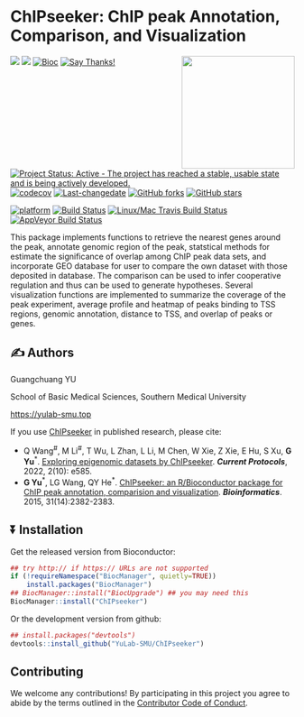 # ChIPseeker: ChIP peak Annotation, Comparison, and Visualization

<img src="https://raw.githubusercontent.com/Bioconductor/BiocStickers/master/ChIPseeker/ChIPseeker.png" height="200" align="right" />

[![](https://img.shields.io/badge/release%20version-1.32.1-green.svg)](https://www.bioconductor.org/packages/ChIPseeker)
[![](https://img.shields.io/badge/devel%20version-1.33.4-green.svg)](https://github.com/guangchuangyu/ChIPseeker)
[![Bioc](http://www.bioconductor.org/shields/years-in-bioc/ChIPseeker.svg)](https://www.bioconductor.org/packages/devel/bioc/html/ChIPseeker.html#since)
[![Say
Thanks!](https://img.shields.io/badge/Say%20Thanks-!-1EAEDB.svg)](https://saythanks.io/to/GuangchuangYu)

[![Project Status: Active - The project has reached a stable, usable
state and is being actively
developed.](http://www.repostatus.org/badges/latest/active.svg)](http://www.repostatus.org/#active)
[![codecov](https://codecov.io/gh/GuangchuangYu/ChIPseeker/branch/master/graph/badge.svg)](https://codecov.io/gh/GuangchuangYu/ChIPseeker/)
[![Last-changedate](https://img.shields.io/badge/last%20change-2022--10--29-green.svg)](https://github.com/GuangchuangYu/ChIPseeker/commits/master)
[![GitHub
forks](https://img.shields.io/github/forks/GuangchuangYu/ChIPseeker.svg)](https://github.com/GuangchuangYu/ChIPseeker/network)
[![GitHub
stars](https://img.shields.io/github/stars/GuangchuangYu/ChIPseeker.svg)](https://github.com/GuangchuangYu/ChIPseeker/stargazers)

[![platform](http://www.bioconductor.org/shields/availability/devel/ChIPseeker.svg)](https://www.bioconductor.org/packages/devel/bioc/html/ChIPseeker.html#archives)
[![Build
Status](http://www.bioconductor.org/shields/build/devel/bioc/ChIPseeker.svg)](https://bioconductor.org/checkResults/devel/bioc-LATEST/ChIPseeker/)
[![Linux/Mac Travis Build
Status](https://img.shields.io/travis/GuangchuangYu/ChIPseeker/master.svg?label=Mac%20OSX%20%26%20Linux)](https://travis-ci.org/GuangchuangYu/ChIPseeker)
[![AppVeyor Build
Status](https://img.shields.io/appveyor/ci/Guangchuangyu/ChIPseeker/master.svg?label=Windows)](https://ci.appveyor.com/project/GuangchuangYu/ChIPseeker)

This package implements functions to retrieve the nearest genes around
the peak, annotate genomic region of the peak, statstical methods for
estimate the significance of overlap among ChIP peak data sets, and
incorporate GEO database for user to compare the own dataset with those
deposited in database. The comparison can be used to infer cooperative
regulation and thus can be used to generate hypotheses. Several
visualization functions are implemented to summarize the coverage of the
peak experiment, average profile and heatmap of peaks binding to TSS
regions, genomic annotation, distance to TSS, and overlap of peaks or
genes.

## :writing_hand: Authors

Guangchuang YU

School of Basic Medical Sciences, Southern Medical University

<https://yulab-smu.top>

If you use [ChIPseeker](http://bioconductor.org/packages/ChIPseeker) in
published research, please cite:

-   Q Wang<sup>\#</sup>, M Li<sup>\#</sup>, T Wu, L Zhan, L Li, M Chen,
    W Xie, Z Xie, E Hu, S Xu, **G Yu**<sup>\*</sup>. [Exploring
    epigenomic datasets by
    ChIPseeker](https://onlinelibrary.wiley.com/share/author/GYJGUBYCTRMYJFN2JFZZ?target=10.1002/cpz1.585).
    ***Current Protocols***, 2022, 2(10): e585.
-   **G Yu**<sup>\*</sup>, LG Wang, QY He<sup>\*</sup>. [ChIPseeker: an
    R/Bioconductor package for ChIP peak annotation, comparision and
    visualization](http://bioinformatics.oxfordjournals.org/cgi/content/abstract/btv145).
    ***Bioinformatics***. 2015, 31(14):2382-2383.

## :arrow_double_down: Installation

Get the released version from Bioconductor:

``` r
## try http:// if https:// URLs are not supported
if (!requireNamespace("BiocManager", quietly=TRUE))
    install.packages("BiocManager")
## BiocManager::install("BiocUpgrade") ## you may need this
BiocManager::install("ChIPseeker")
```

Or the development version from github:

``` r
## install.packages("devtools")
devtools::install_github("YuLab-SMU/ChIPseeker")
```

## Contributing

We welcome any contributions! By participating in this project you agree
to abide by the terms outlined in the [Contributor Code of
Conduct](CONDUCT.md).
